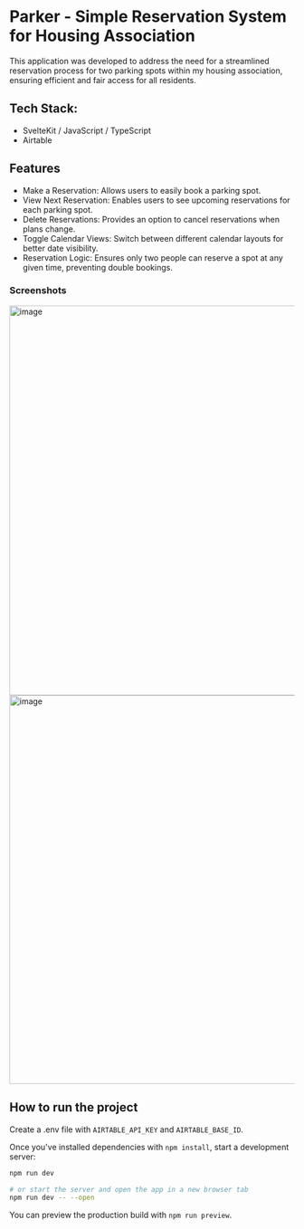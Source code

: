 # Parker - Simple Reservation System for Housing Association

This application was developed to address the need for a streamlined reservation process for two parking spots within my housing association, ensuring efficient and fair access for all residents.

## Tech Stack:

- SvelteKit / JavaScript / TypeScript
- Airtable

## Features

- Make a Reservation: Allows users to easily book a parking spot.
- View Next Reservation: Enables users to see upcoming reservations for each parking spot.
- Delete Reservations: Provides an option to cancel reservations when plans change.
- Toggle Calendar Views: Switch between different calendar layouts for better date visibility.
- Reservation Logic: Ensures only two people can reserve a spot at any given time, preventing double bookings.

### Screenshots

<img width="689" alt="image" src="https://github.com/thatjimmi/parker/assets/52856973/9ddfa813-7ecc-4ebc-8026-cebd8cb2d2f6">

<img width="687" alt="image" src="https://github.com/thatjimmi/parker/assets/52856973/2a4675f6-6ffe-453d-9cfe-496c8674091c">

## How to run the project

Create a .env file with `AIRTABLE_API_KEY` and `AIRTABLE_BASE_ID`.

Once you've installed dependencies with `npm install`, start a development server:

```bash
npm run dev

# or start the server and open the app in a new browser tab
npm run dev -- --open
```

You can preview the production build with `npm run preview`.
